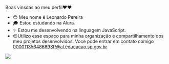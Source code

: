 Boas vinsdas ao meu perfil❤❤
- 😊 Meu nome é Leonardo Pereira
- 🎓 Estou estudando na Alura.
- ✨ Estou me desenvolvendo na linguagem JavaScript.
- 😉Utilizo esse espaço para minha organização e compartilhamento dos meu projetos desenvolvidos.
Voce pode entrar em contato comigo
00001135648669SP@al.educacao.sp.gov.br

![](https://media4.giphy.com/media/v1.Y2lkPTc5MGI3NjExZ3oweHZ1OXFlY3RzM2prdncxcW8xNmNpZGIxZm83MWFwNHcyNXpsMSZlcD12MV9pbnRlcm5hbF9naWZfYnlfaWQmY3Q9Zw/l41YkGzJh2ejd6M6c/giphy.webp)

